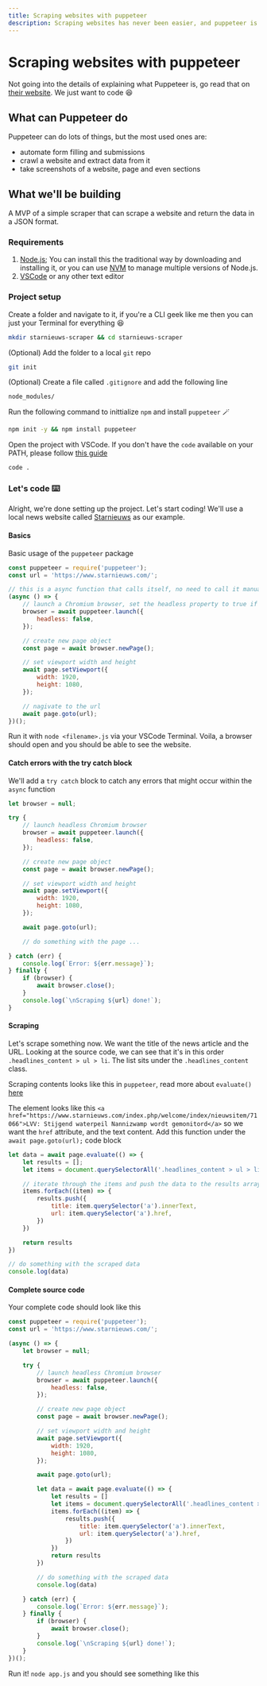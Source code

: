 ```yaml
---
title: Scraping websites with puppeteer
description: Scraping websites has never been easier, and puppeteer is one of the best tool to use for it.
---
```


# Scraping websites with puppeteer

Not going into the details of explaining what Puppeteer is, go read that on [their website](https://pptr.dev/). We just want to code :laughing: 

## What can Puppeteer do

Puppeteer can do lots of things, but the most used ones are:

- automate form filling and submissions
- crawl a website and extract data from it
- take screenshots of a website, page and even sections

## What we'll be building

A MVP of a simple scraper that can scrape a website and return the data in a JSON format.

### Requirements

1. [Node.js](https://nodejs.org/en/); You can install this the traditional way by downloading and installing it, or you can use [NVM](https://github.com/nvm-sh/nvm) to manage multiple versions of Node.js.
2. [VSCode](https://code.visualstudio.com/) or any other text editor



### Project setup

Create a folder and navigate to it, if you're a CLI geek like me then you can just your Terminal for everything :laughing:

```bash
mkdir starnieuws-scraper && cd starnieuws-scraper
```

(Optional) Add the folder to a local `git` repo
```bash
git init
```

(Optional) Create a file called `.gitignore` and add the following line
```
node_modules/
```

Run the following command to inittialize `npm` and install `puppeteer` :magic_wand:
```bash
npm init -y && npm install puppeteer
```

Open the project with VSCode. If you don't have the `code` available on your PATH, please follow [this guide](https://vscode-docs.readthedocs.io/en/latest/editor/setup/) 

```bash
code .
```

### Let's code :keyboard:
Alright, we're done setting up the project. Let's start coding! We'll use a local news website called [Starnieuws](https://www.starnieuws.com/) as our example.

#### Basics

Basic usage of the `puppeteer` package
```js
const puppeteer = require('puppeteer');
const url = 'https://www.starnieuws.com/';

// this is a async function that calls itself, no need to call it manually
(async () => {
    // launch a Chromium browser, set the headless property to true if you're deploying to production
    browser = await puppeteer.launch({
        headless: false,
    });

    // create new page object
    const page = await browser.newPage();

    // set viewport width and height
    await page.setViewport({
        width: 1920,
        height: 1080,
    });

    // nagivate to the url
    await page.goto(url);
})();
```

Run it with `node <filename>.js` via your VSCode Terminal. Voila, a browser should open and you should be able to see the website.

#### Catch errors with the try catch block

We'll add a `try catch` block to catch any errors that might occur within the `async` function
```js
let browser = null;

try {
    // launch headless Chromium browser
    browser = await puppeteer.launch({
        headless: false,
    });

    // create new page object
    const page = await browser.newPage();

    // set viewport width and height
    await page.setViewport({
        width: 1920,
        height: 1080,
    });

    await page.goto(url);

    // do something with the page ...

} catch (err) {
    console.log(`Error: ${err.message}`);
} finally {
    if (browser) {
        await browser.close();
    }
    console.log(`\nScraping ${url} done!`);
}
```

#### Scraping 

Let's scrape something now. We want the title of the news article and the URL. Looking at the source code, we can see that it's in this order `.headlines_content > ul > li`. The list sits under the `.headlines_content` class.

Scraping contents looks like this in `puppeteer`, read more about `evaluate()` [here](https://pptr.dev/api/puppeteer.page.evaluate)

The element looks like this `<a href="https://www.starnieuws.com/index.php/welcome/index/nieuwsitem/71066">LVV: Stijgend waterpeil Nannizwamp wordt gemonitord</a>` so we want the `href` attribute, and the text content. Add this function under the `await page.goto(url);` code block

```js
let data = await page.evaluate(() => {
    let results = [];
    let items = document.querySelectorAll('.headlines_content > ul > li');

    // iterate through the items and push the data to the results array
    items.forEach((item) => {
        results.push({
            title: item.querySelector('a').innerText,
            url: item.querySelector('a').href,
        })
    })

    return results
})

// do something with the scraped data
console.log(data)
```

#### Complete source code
Your complete code should look like this

```js
const puppeteer = require('puppeteer');
const url = 'https://www.starnieuws.com/';

(async () => {
    let browser = null;

    try {
        // launch headless Chromium browser
        browser = await puppeteer.launch({
            headless: false,
        });

        // create new page object
        const page = await browser.newPage();

        // set viewport width and height
        await page.setViewport({
            width: 1920,
            height: 1080,
        });

        await page.goto(url);

        let data = await page.evaluate(() => {
            let results = []
            let items = document.querySelectorAll('.headlines_content > ul > li')
            items.forEach((item) => {
                results.push({
                    title: item.querySelector('a').innerText,
                    url: item.querySelector('a').href,
                })
            })
            return results
        })

        // do something with the scraped data
        console.log(data)

    } catch (err) {
        console.log(`Error: ${err.message}`);
    } finally {
        if (browser) {
            await browser.close();
        }
        console.log(`\nScraping ${url} done!`);
    }
})();

```

Run it! `node app.js` and you should see something like this
